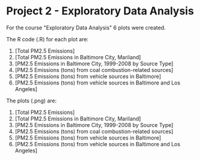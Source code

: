 # Project 2 - Exploratory Data Analysis

For the course "Exploratory Data Analysis" 6 plots were created.

The R code (.R) for each plot are:

1. [Total PM2.5 Emissions]
2. [Total PM2.5 Emissions in Baltimore City, Mariland]
3. [PM2.5 Emissions in Baltimore City, 1999-2008 by Source Type]
4. [PM2.5 Emissions (tons) from coal combustion-related sources]
5. [PM2.5 Emissions (tons) from vehicle sources in Baltimore]
6. [PM2.5 Emissions (tons) from vehicle sources in Baltimore and Los Angeles]

The plots (.png) are:

1. [Total PM2.5 Emissions]
2. [Total PM2.5 Emissions in Baltimore City, Mariland]
3. [PM2.5 Emissions in Baltimore City, 1999-2008 by Source Type]
4. [PM2.5 Emissions (tons) from coal combustion-related sources]
5. [PM2.5 Emissions (tons) from vehicle sources in Baltimore]
6. [PM2.5 Emissions (tons) from vehicle sources in Baltimore and Los Angeles]